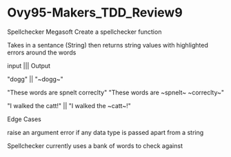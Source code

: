 # Ovy95-Makers_TDD_Review9

Spellchecker 
Megasoft
Create a spellchecker function

Takes in a sentance (String) then returns string values with highlighted errors around the words 


  input                                   |||                   Output 
  <!--  1st  -->
  "dogg"         || "~dogg~"
<!-- 2nd  -->
"These words are spnelt correclty"              "These words are ~spnelt~ ~correclty~"

<!-- 3rd  -->
"I walked the catt!" ||  "I walked the ~catt~!"

Edge Cases 

raise an argument  error if any data type is passed apart from a string 

Spellchecker currently uses a bank of words to check against 